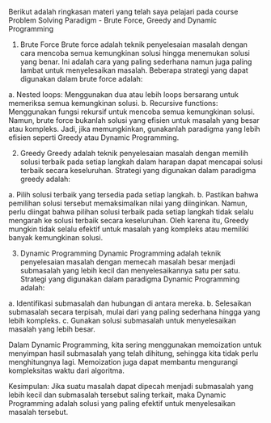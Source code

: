 Berikut adalah ringkasan materi yang telah saya pelajari pada course Problem Solving Paradigm - Brute Force, Greedy and Dynamic Programming

1. Brute Force
Brute force adalah teknik penyelesaian masalah dengan cara mencoba semua kemungkinan solusi hingga menemukan solusi yang benar. Ini adalah cara yang paling sederhana namun juga paling lambat untuk menyelesaikan masalah. Beberapa strategi yang dapat digunakan dalam brute force adalah:

a. Nested loops: Menggunakan dua atau lebih loops bersarang untuk memeriksa semua kemungkinan solusi.
b. Recursive functions: Menggunakan fungsi rekursif untuk mencoba semua kemungkinan solusi.
Namun, brute force bukanlah solusi yang efisien untuk masalah yang besar atau kompleks. Jadi, jika memungkinkan, gunakanlah paradigma yang lebih efisien seperti Greedy atau Dynamic Programming.

2. Greedy
Greedy adalah teknik penyelesaian masalah dengan memilih solusi terbaik pada setiap langkah dalam harapan dapat mencapai solusi terbaik secara keseluruhan. Strategi yang digunakan dalam paradigma greedy adalah:

a. Pilih solusi terbaik yang tersedia pada setiap langkah.
b. Pastikan bahwa pemilihan solusi tersebut memaksimalkan nilai yang diinginkan.
Namun, perlu diingat bahwa pilihan solusi terbaik pada setiap langkah tidak selalu mengarah ke solusi terbaik secara keseluruhan. Oleh karena itu, Greedy mungkin tidak selalu efektif untuk masalah yang kompleks atau memiliki banyak kemungkinan solusi.

3. Dynamic Programming
Dynamic Programming adalah teknik penyelesaian masalah dengan memecah masalah besar menjadi submasalah yang lebih kecil dan menyelesaikannya satu per satu. Strategi yang digunakan dalam paradigma Dynamic Programming adalah:

a. Identifikasi submasalah dan hubungan di antara mereka.
b. Selesaikan submasalah secara terpisah, mulai dari yang paling sederhana hingga yang lebih kompleks.
c. Gunakan solusi submasalah untuk menyelesaikan masalah yang lebih besar.

Dalam Dynamic Programming, kita sering menggunakan memoization untuk menyimpan hasil submasalah yang telah dihitung, sehingga kita tidak perlu menghitungnya lagi. Memoization juga dapat membantu mengurangi kompleksitas waktu dari algoritma.

Kesimpulan:
Jika suatu masalah dapat dipecah menjadi submasalah yang lebih kecil dan submasalah tersebut saling terkait, maka Dynamic Programming adalah solusi yang paling efektif untuk menyelesaikan masalah tersebut.